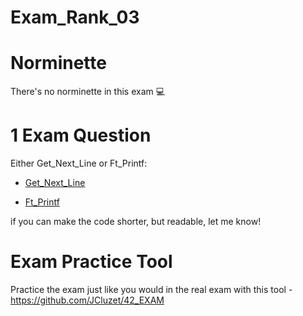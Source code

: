 # Exam_Rank_03
# Norminette

There's no norminette in this exam 💻

# 1 Exam Question

Either Get_Next_Line or Ft_Printf:

- [Get_Next_Line](https://github.com/4trastos/Exam_Rank_03/tree/main/get_next_line)

- [Ft_Printf](https://github.com/4trastos/Exam_Rank_03/tree/main/ft_printf) 

if you can make the code shorter, but readable, let me know!

# Exam Practice Tool

Practice the exam just like you would in the real exam with this tool - https://github.com/JCluzet/42_EXAM
